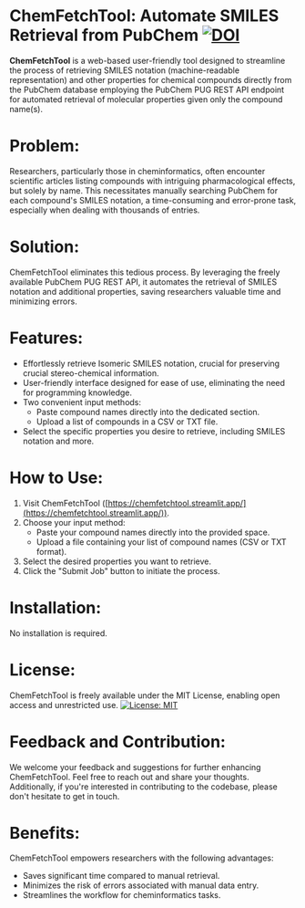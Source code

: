 # ChemFetchTool: Automate SMILES Retrieval from PubChem [![DOI](https://zenodo.org/badge/774332379.svg)](https://zenodo.org/doi/10.5281/zenodo.10850252)
**ChemFetchTool** is a web-based user-friendly tool designed to streamline the process of retrieving SMILES notation (machine-readable representation) and other properties for chemical compounds directly from the PubChem database employing the PubChem PUG REST API endpoint for automated retrieval of molecular properties given only the compound name(s).

# Problem:
Researchers, particularly those in cheminformatics, often encounter scientific articles listing compounds with intriguing pharmacological effects, but solely by name. This necessitates manually searching PubChem for each compound's SMILES notation, a time-consuming and error-prone task, especially when dealing with thousands of entries.

# Solution:
ChemFetchTool eliminates this tedious process. By leveraging the freely available PubChem PUG REST API, it automates the retrieval of SMILES notation and additional properties, saving researchers valuable time and minimizing errors.

# Features:
- Effortlessly retrieve Isomeric SMILES notation, crucial for preserving crucial stereo-chemical information.
- User-friendly interface designed for ease of use, eliminating the need for programming knowledge.
- Two convenient input methods:
   - Paste compound names directly into the dedicated section.
   - Upload a list of compounds in a CSV or TXT file.
- Select the specific properties you desire to retrieve, including SMILES notation and more.

# How to Use:
1. Visit ChemFetchTool ([https://chemfetchtool.streamlit.app/](https://chemfetchtool.streamlit.app/)).
2. Choose your input method:
    - Paste your compound names directly into the provided space.
    - Upload a file containing your list of compound names (CSV or TXT format).
3. Select the desired properties you want to retrieve.
4. Click the "Submit Job" button to initiate the process.

# Installation:
No installation is required.

# License:
ChemFetchTool is freely available under the MIT License, enabling open access and unrestricted use. [![License: MIT](https://img.shields.io/badge/License-MIT-yellow.svg)](https://opensource.org/licenses/MIT)

# Feedback and Contribution:
We welcome your feedback and suggestions for further enhancing ChemFetchTool. Feel free to reach out and share your thoughts. Additionally, if you're interested in contributing to the codebase, please don't hesitate to get in touch.

# Benefits:
ChemFetchTool empowers researchers with the following advantages:
- Saves significant time compared to manual retrieval.
- Minimizes the risk of errors associated with manual data entry.
- Streamlines the workflow for cheminformatics tasks.

